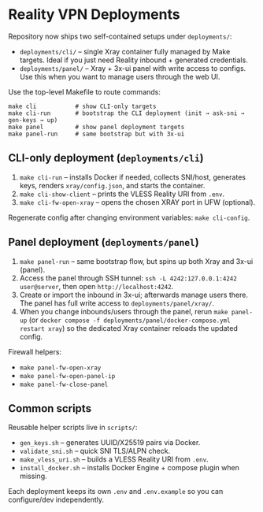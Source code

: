 # Reality VPN Deployments

Repository now ships two self-contained setups under `deployments/`:

- `deployments/cli/` – single Xray container fully managed by Make targets. Ideal if you just need Reality inbound + generated credentials.
- `deployments/panel/` – Xray + 3x-ui panel with write access to configs. Use this when you want to manage users through the web UI.

Use the top-level Makefile to route commands:

```
make cli           # show CLI-only targets
make cli-run       # bootstrap the CLI deployment (init → ask-sni → gen-keys → up)
make panel         # show panel deployment targets
make panel-run     # same bootstrap but with 3x-ui
```

## CLI-only deployment (`deployments/cli`)

1. `make cli-run` – installs Docker if needed, collects SNI/host, generates keys, renders `xray/config.json`, and starts the container.
2. `make cli-show-client` – prints the VLESS Reality URI from `.env`.
3. `make cli-fw-open-xray` – opens the chosen XRAY port in UFW (optional).

Regenerate config after changing environment variables: `make cli-config`.

## Panel deployment (`deployments/panel`)

1. `make panel-run` – same bootstrap flow, but spins up both Xray and 3x-ui (panel).
2. Access the panel through SSH tunnel: `ssh -L 4242:127.0.0.1:4242 user@server`, then open `http://localhost:4242`.
3. Create or import the inbound in 3x-ui; afterwards manage users there. The panel has full write access to `deployments/panel/xray/`.
4. When you change inbounds/users through the panel, rerun `make panel-up` (or `docker compose -f deployments/panel/docker-compose.yml restart xray`) so the dedicated Xray container reloads the updated config.

Firewall helpers:

- `make panel-fw-open-xray`
- `make panel-fw-open-panel-ip`
- `make panel-fw-close-panel`

## Common scripts

Reusable helper scripts live in `scripts/`:

- `gen_keys.sh` – generates UUID/X25519 pairs via Docker.
- `validate_sni.sh` – quick SNI TLS/ALPN check.
- `make_vless_uri.sh` – builds a VLESS Reality URI from `.env`.
- `install_docker.sh` – installs Docker Engine + compose plugin when missing.

Each deployment keeps its own `.env` and `.env.example` so you can configure/dev independently.
